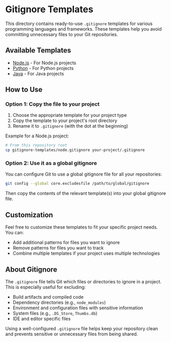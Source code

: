 # Gitignore Templates

This directory contains ready-to-use `.gitignore` templates for various programming languages and frameworks. These templates help you avoid committing unnecessary files to your Git repositories.

## Available Templates

- [Node.js](./node.gitignore) - For Node.js projects
- [Python](./python.gitignore) - For Python projects
- [Java](./java.gitignore) - For Java projects

## How to Use

### Option 1: Copy the file to your project

1. Choose the appropriate template for your project type
2. Copy the template to your project's root directory
3. Rename it to `.gitignore` (with the dot at the beginning)

Example for a Node.js project:
```bash
# From this repository root
cp gitignore-templates/node.gitignore your-project/.gitignore
```

### Option 2: Use it as a global gitignore

You can configure Git to use a global gitignore file for all your repositories:

```bash
git config --global core.excludesfile /path/to/global/gitignore
```

Then copy the contents of the relevant template(s) into your global gitignore file.

## Customization

Feel free to customize these templates to fit your specific project needs. You can:

- Add additional patterns for files you want to ignore
- Remove patterns for files you want to track
- Combine multiple templates if your project uses multiple technologies

## About Gitignore

The `.gitignore` file tells Git which files or directories to ignore in a project. This is especially useful for excluding:

- Build artifacts and compiled code
- Dependency directories (e.g., `node_modules`)
- Environment and configuration files with sensitive information
- System files (e.g., `.DS_Store`, `Thumbs.db`)
- IDE and editor specific files

Using a well-configured `.gitignore` file helps keep your repository clean and prevents sensitive or unnecessary files from being shared.
